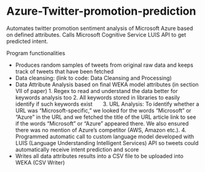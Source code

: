 # Azure-Twitter-promotion-prediction
Automates twitter promotion sentiment analysis of Microsoft Azure based on defined attributes. Calls Microsoft Cognitive Service LUIS API to get predicted intent. 


Program functionalities
- Produces random samples of tweets from original raw data and keeps track of tweets that have been fetched
- Data cleansing: (link to code: Data Cleansing and Processing)
- Data Attribute Analysis based on final WEKA model attributes (in section VII of paper)
       1. Regex to read and understand the data better for keywords analysis too 
       2. All keywords stored in libraries to easily identify if such keywords exist 
       3. URL Analysis: To identify whether a URL was “Microsoft-specific,” we looked for the words “Microsoft” or “Azure” in the URL and we fetched the title of the URL article link to see if the words “Microsoft” or “Azure” appeared there. We also ensured there was no mention of Azure’s competitor (AWS, Amazon etc.). 
       4. Programmed automatic call to custom language model developed with LUIS (Language Understanding Intelligent Services) API so tweets could automatically receive intent prediction and score 
- Writes all data attributes results into a CSV file to be uploaded into WEKA (CSV Writer)
